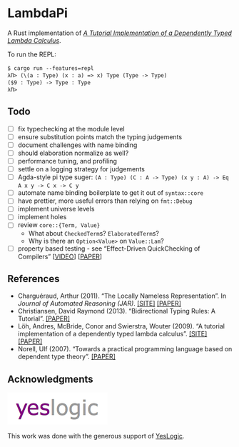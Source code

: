 # LambdaPi

A Rust implementation of [_A Tutorial Implementation of a Dependently Typed
Lambda Calculus_](lambdapi).

[lambdapi]: https://www.andres-loeh.de/LambdaPi/

To run the REPL:

```
$ cargo run --features=repl
λΠ> (\(a : Type) (x : a) => x) Type (Type -> Type)
($9 : Type) -> Type : Type
λΠ>
```

## Todo

- [ ] fix typechecking at the module level
- [ ] ensure substitution points match the typing judgements
- [ ] document challenges with name binding
- [ ] should elaboration normalize as well?
- [ ] performance tuning, and profiling
- [ ] settle on a logging strategy for judgements
- [ ] Agda-style pi type suger: `(A : Type) (C : A -> Type) (x y : A) -> Eq A x y -> C x -> C y`
- [ ] automate name binding boilerplate to get it out of `syntax::core`
- [ ] have prettier, more useful errors than relying on `fmt::Debug`
- [ ] implement universe levels
- [ ] implement holes
- [ ] review `core::{Term, Value}`
  - What about `CheckedTerm`s? `ElaboratedTerm`s?
  - Why is there an `Option<Value>` on `Value::Lam`?
- [ ] property based testing - see “Effect-Driven QuickChecking of Compilers”
      [[VIDEO](https://www.youtube.com/watch?v=_KrZzaShDew)]
      [[PAPER](http://janmidtgaard.dk/papers/Midtgaard-al%3AICFP17-full.pdf)]

## References

- Charguéraud, Arthur (2011). “The Locally Nameless Representation”.
  In _Journal of Automated Reasoning (JAR)_.
  [[SITE]](http://www.chargueraud.org/softs/ln/)
  [[PAPER]](http://www.chargueraud.org/research/2009/ln/main.pdf)
- Christiansen, David Raymond (2013). “Bidirectional Typing Rules: A Tutorial”.
  [[PAPER]](http://www.davidchristiansen.dk/tutorials/bidirectional.pdf)
- Löh, Andres, McBride, Conor and Swierstra, Wouter (2009). “A tutorial
  implementation of a dependently typed lambda calculus”.
  [[SITE]](https://www.andres-loeh.de/LambdaPi/)
  [[PAPER]](https://www.andres-loeh.de/LambdaPi/LambdaPi.pdf)
- Norell, Ulf (2007). “Towards a practical programming language based on
  dependent type theory”.
  [[PAPER]](http://www.cse.chalmers.se/~ulfn/papers/thesis.pdf)

## Acknowledgments

[![YesLogic Logo][yeslogic-logo]][yeslogic]

This work was done with the generous support of [YesLogic][yeslogic].

[yeslogic]: http://yeslogic.com/
[yeslogic-logo]: assets/yeslogic-logo.png
